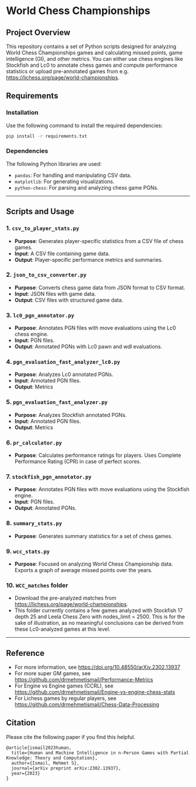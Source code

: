 # World Chess Championships

## Project Overview

This repository contains a set of Python scripts designed for analyzing World Chess Championships games and calculating missed points, game intelligence (GI), and other metrics. You can either use chess engines like Stockfish and Lc0 to annotate chess games and compute performance statistics or upload pre-annotated games from e.g. https://lichess.org/page/world-championships. 


## Requirements

### Installation
Use the following command to install the required dependencies:

```bash
pip install -r requirements.txt
```

### Dependencies
The following Python libraries are used:
- `pandas`: For handling and manipulating CSV data.
- `matplotlib`: For generating visualizations.
- `python-chess`: For parsing and analyzing chess game PGNs.

---

## Scripts and Usage

### 1. `csv_to_player_stats.py`
- **Purpose**: Generates player-specific statistics from a CSV file of chess games.
- **Input**: A CSV file containing game data.
- **Output**: Player-specific performance metrics and summaries.

### 2. `json_to_csv_converter.py`
- **Purpose**: Converts chess game data from JSON format to CSV format.
- **Input**: JSON files with game data.
- **Output**: CSV files with structured game data.

### 3. `lc0_pgn_annotator.py`
- **Purpose**: Annotates PGN files with move evaluations using the Lc0 chess engine.
- **Input**: PGN files.
- **Output**: Annotated PGNs with Lc0 pawn and wdl evaluations.

### 4. `pgn_evaluation_fast_analyzer_lc0.py`
- **Purpose**: Analyzes Lc0 annotated PGNs.
- **Input**: Annotated PGN files.
- **Output**: Metrics

### 5. `pgn_evaluation_fast_analyzer.py`
- **Purpose**: Analyzes Stockfish annotated PGNs.
- **Input**: Annotated PGN files.
- **Output**: Metrics

### 6. `pr_calculator.py`
- **Purpose**: Calculates performance ratings for players. Uses Complete Performance Rating (CPR) in case of perfect scores.

### 7. `stockfish_pgn_annotator.py`
- **Purpose**: Annotates PGN files with move evaluations using the Stockfish engine.
- **Input**: PGN files.
- **Output**: Annotated PGNs.

### 8. `summary_stats.py`
- **Purpose**: Generates summary statistics for a set of chess games.

### 9. `wcc_stats.py`
- **Purpose**: Focused on analyzing World Chess Championship data. Exports a graph of average missed points over the years.

### 10. `WCC_matches` folder
- Download the pre-analyzed matches from https://lichess.org/page/world-championships.
- This folder currently contains a few games analyzed with Stockfish 17 depth 25 and Leela Chess Zero with nodes_limit = 2500. This is for the sake of illustration, as no meaningful conclusions can be derived from these Lc0-analyzed games at this level.

---

## Reference
- For more information, see https://doi.org/10.48550/arXiv.2302.13937
- For more super GM games, see https://github.com/drmehmetismail/Performance-Metrics
- For Engine vs Engine games (CCRL), see https://github.com/drmehmetismail/Engine-vs-engine-chess-stats
- For Lichess games by regular players, see https://github.com/drmehmetismail/Chess-Data-Processing

## Citation
Please cite the following paper if you find this helpful.
```
@article{ismail2023human,
  title={Human and Machine Intelligence in n-Person Games with Partial Knowledge: Theory and Computation},
  author={Ismail, Mehmet S},
  journal={arXiv preprint arXiv:2302.13937},
  year={2023}
}
```
